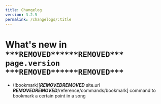 ```yaml
---
title: Changelog
version: 3.2.5
permalink: /changelogs/:title
---
```


# What's new in `***REMOVED******REMOVED*** page.version ***REMOVED******REMOVED***`
- (!bookmark)[***REMOVED******REMOVED*** site.url ***REMOVED******REMOVED***/reference/commands/bookmark] command to bookmark a certain point in a song
